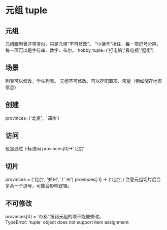 元组 tuple
===
## 元组
元组跟列表非常类似，只是元组“不可修改”。
“小括号”括住，每一项逗号分隔，每一项可以是字符串、数字、布尔。
hobby_tuple=('打电脑','看电视','逛街')

## 场景
列表可以修改，学生列表。
元组不可修改，可以存配置项、常量（例如储存地市信息）

## 创建
provinces=('北京’，'郑州’)

## 访问
也是通过下标访问
provinces[0]→'北京'

## 切片
provinces = ('北京', '郑州', '广州')
provinces[:1]   → ('北京',) 
注意元组切片后会多余一个逗号，可能会影响逻辑。

## 不可修改
provinces[0] = '帝都'
报错元组的项不能被修改。   
TypeError: 'tuple' object does not support item assignment